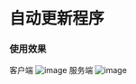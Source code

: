 # 自动更新程序
### 使用效果
客户端
![image](https://github.com/user-attachments/assets/7d581a5d-dde9-4ee7-b8d3-8e7662931e62)
服务端
![image](https://github.com/user-attachments/assets/5888be42-a43c-4a3e-ac9a-8e9d90011bd1)

